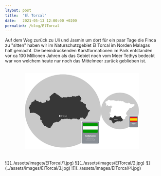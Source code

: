 ```yaml
---
layout: post
title:  "El Torcal"
date:   2021-05-13 12:00:00 +0200
permalink: /blog/ElTorcal
---
```

Auf dem Weg zurück zu Uli und Jasmin um dort für ein paar Tage die Finca zu "sitten" haben wir im Naturschutzgebiet El Torcal im Norden Malagas halt gemacht. Die beeindruckenden Karstformationen im Park entstanden vor ca 100 Millionen Jahren als das Gebiet noch vom Meer Tethys bedeckt war von welchem heute nur noch das Mittelmeer zurück geblieben ist.
<br>
<br>
<center>
<img src="../assets/images/ElTorcal/map.png" height="250" width="375">
</center>
<br>
<br>
![](../assets/images/ElTorcal/1.jpg)
![](../assets/images/ElTorcal/2.jpg)
![](../assets/images/ElTorcal/3.jpg)
![](../assets/images/ElTorcal/4.jpg)
